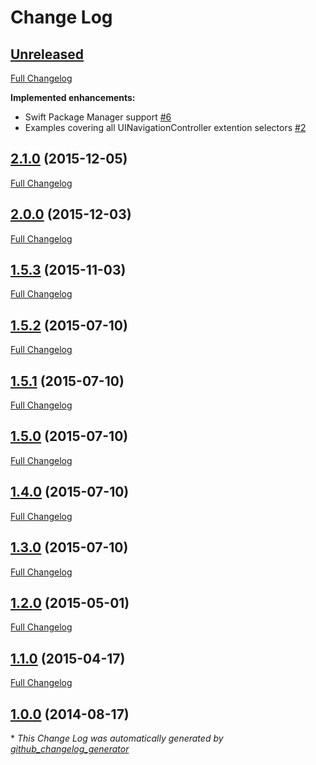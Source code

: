 # Change Log

## [Unreleased](https://github.com/Adorkable/SegueingInfo/tree/HEAD)

[Full Changelog](https://github.com/Adorkable/SegueingInfo/compare/2.1.0...HEAD)

**Implemented enhancements:**

- Swift Package Manager support [\#6](https://github.com/Adorkable/SegueingInfo/issues/6)
- Examples covering all UINavigationController extention selectors [\#2](https://github.com/Adorkable/SegueingInfo/issues/2)

## [2.1.0](https://github.com/Adorkable/SegueingInfo/tree/2.1.0) (2015-12-05)
[Full Changelog](https://github.com/Adorkable/SegueingInfo/compare/2.0.0...2.1.0)

## [2.0.0](https://github.com/Adorkable/SegueingInfo/tree/2.0.0) (2015-12-03)
[Full Changelog](https://github.com/Adorkable/SegueingInfo/compare/1.5.3...2.0.0)

## [1.5.3](https://github.com/Adorkable/SegueingInfo/tree/1.5.3) (2015-11-03)
[Full Changelog](https://github.com/Adorkable/SegueingInfo/compare/1.5.2...1.5.3)

## [1.5.2](https://github.com/Adorkable/SegueingInfo/tree/1.5.2) (2015-07-10)
[Full Changelog](https://github.com/Adorkable/SegueingInfo/compare/1.5.1...1.5.2)

## [1.5.1](https://github.com/Adorkable/SegueingInfo/tree/1.5.1) (2015-07-10)
[Full Changelog](https://github.com/Adorkable/SegueingInfo/compare/1.5.0...1.5.1)

## [1.5.0](https://github.com/Adorkable/SegueingInfo/tree/1.5.0) (2015-07-10)
[Full Changelog](https://github.com/Adorkable/SegueingInfo/compare/1.4.0...1.5.0)

## [1.4.0](https://github.com/Adorkable/SegueingInfo/tree/1.4.0) (2015-07-10)
[Full Changelog](https://github.com/Adorkable/SegueingInfo/compare/1.3.0...1.4.0)

## [1.3.0](https://github.com/Adorkable/SegueingInfo/tree/1.3.0) (2015-07-10)
[Full Changelog](https://github.com/Adorkable/SegueingInfo/compare/1.2.0...1.3.0)

## [1.2.0](https://github.com/Adorkable/SegueingInfo/tree/1.2.0) (2015-05-01)
[Full Changelog](https://github.com/Adorkable/SegueingInfo/compare/1.1.0...1.2.0)

## [1.1.0](https://github.com/Adorkable/SegueingInfo/tree/1.1.0) (2015-04-17)
[Full Changelog](https://github.com/Adorkable/SegueingInfo/compare/1.0.0...1.1.0)

## [1.0.0](https://github.com/Adorkable/SegueingInfo/tree/1.0.0) (2014-08-17)


\* *This Change Log was automatically generated by [github_changelog_generator](https://github.com/skywinder/Github-Changelog-Generator)*